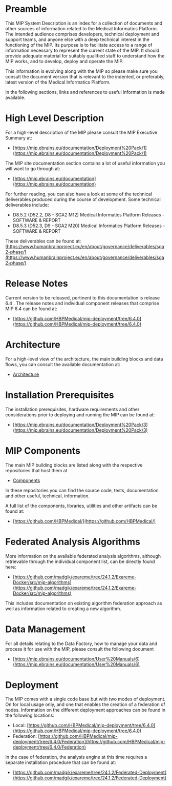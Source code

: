# Preamble

This MIP System Description is an index for a collection of documents and other sources of information related to the Medical Informatics Platform. The intended audience comprises developers, technical deployment and support teams, and anyone else with a deep technical interest in the functioning of the MIP. Its purpose is to facilitate access to a range of information necessary to represent the current state of the MIP. It should provide adequate material for suitably qualified staff to understand how the MIP works, and to develop, deploy and operate the MIP.

This information is evolving along with the MIP so please make sure you consult the document version that is relevant to the indented, or preferably, latest version of the Medical Informatics Platform.

In the following sections, links and references to useful information is made available.

# High Level Description

For a high-level description of the MIP please consult the MIP Executive Summary at:

- [https://mip.ebrains.eu/documentation/Deployment%20Pack/1](https://mip.ebrains.eu/documentation/Deployment%20Pack/1)

The MIP site documentation section contains a lot of useful information you will want to go through at:

- [https://mip.ebrains.eu/documentation](https://mip.ebrains.eu/documentation)

For further reading, you can also have a look at some of the technical deliverables produced during the course of development. Some technical deliverables include:

- D8.5.2 (D52.2, D8 - SGA2 M12) Μedical Informatics Platform Releases - SOFTWARE & REPORT
- D8.5.3 (D52.3, D9 - SGA2 M20) Μedical Informatics Platform Releases  -  SOFTWARE & REPORT

These deliverables can be found at: [https://www.humanbrainproject.eu/en/about/governance/deliverables/sga2-phase/](https://www.humanbrainproject.eu/en/about/governance/deliverables/sga2-phase/)

# Release Notes

Current version to be released, pertinent to this documentation is release 6.4 . The release notes and individual component releases that comprise MIP 6.4 can be found at:

- [https://github.com/HBPMedical/mip-deployment/tree/6.4.0](https://github.com/HBPMedical/mip-deployment/tree/6.4.0)

# Architecture

For a high-level view of the architecture, the main building blocks and data flows, you can consult the available documentation at:

- <a href="./Architecture.md">Architecture</a>

# Installation Prerequisites

The installation prerequisites, hardware requirements and other considerations prior to deploying and running the MIP can be found at:

- [https://mip.ebrains.eu/documentation/Deployment%20Pack/3](https://mip.ebrains.eu/documentation/Deployment%20Pack/3)

# MIP Components

The main MIP building blocks are listed along with the respective repositories that host them at

- <a href="./Components.md">Components</a>

In these repositories you can find the source code, tests, documentation and other useful, technical, information.

A full list of the components, libraries, utilities and other artifacts can be found at:

- [https://github.com/HBPMedical/](https://github.com/HBPMedical/)

# Federated Analysis Algorithms

More information on the available federated analysis algorithms, although retrievable through the individual component list, can be directly found here:

- [https://github.com/madgik/exareme/tree/24.1.2/Exareme-Docker/src/mip-algorithms](https://github.com/madgik/exareme/tree/24.1.2/Exareme-Docker/src/mip-algorithms)

This includes documentation on existing algorithm federation approach as well as information related to creating a new algorithm.

# Data Management

For all details relating to the Data Factory, how to manage your data and process it for use with the MIP, please consult the following document

- [https://mip.ebrains.eu/documentation/User%20Manuals/6](https://mip.ebrains.eu/documentation/User%20Manuals/6)

# Deployment

The MIP comes with a single code base but with two modes of deployment. On for local usage only, and one that enables the creation of a federation of nodes. Information on the different deployment approaches can be found in the following locations:

- Local: [https://github.com/HBPMedical/mip-deployment/tree/6.4.0](https://github.com/HBPMedical/mip-deployment/tree/6.4.0)
- Federation: [https://github.com/HBPMedical/mip-deployment/tree/6.4.0/Federation](https://github.com/HBPMedical/mip-deployment/tree/6.4.0/Federation)

In the case of federation, the analysis engine at this time requires a separate installation procedure that can be found at:

- [https://github.com/madgik/exareme/tree/24.1.2/Federated-Deployment](https://github.com/madgik/exareme/tree/24.1.2/Federated-Deployment)
